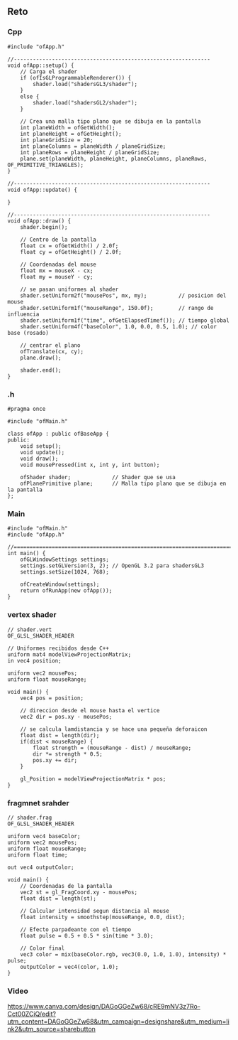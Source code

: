 ## Reto 

### Cpp

    #include "ofApp.h"
    
    //--------------------------------------------------------------
    void ofApp::setup() {
        // Carga el shader 
        if (ofIsGLProgrammableRenderer()) {
            shader.load("shadersGL3/shader");
        }
        else {
            shader.load("shadersGL2/shader");
        }
    
        // Crea una malla tipo plano que se dibuja en la pantalla
        int planeWidth = ofGetWidth();
        int planeHeight = ofGetHeight();
        int planeGridSize = 20;
        int planeColumns = planeWidth / planeGridSize;
        int planeRows = planeHeight / planeGridSize;
        plane.set(planeWidth, planeHeight, planeColumns, planeRows, OF_PRIMITIVE_TRIANGLES);
    }
    
    //--------------------------------------------------------------
    void ofApp::update() {
      
    }
    
    //--------------------------------------------------------------
    void ofApp::draw() {
        shader.begin();
    
        // Centro de la pantalla
        float cx = ofGetWidth() / 2.0f;
        float cy = ofGetHeight() / 2.0f;
    
        // Coordenadas del mouse 
        float mx = mouseX - cx;
        float my = mouseY - cy;
    
        // se pasan uniformes al shader
        shader.setUniform2f("mousePos", mx, my);          // posicion del mouse
        shader.setUniform1f("mouseRange", 150.0f);        // rango de influencia
        shader.setUniform1f("time", ofGetElapsedTimef()); // tiempo global
        shader.setUniform4f("baseColor", 1.0, 0.0, 0.5, 1.0); // color base (rosado)
    
        // centrar el plano
        ofTranslate(cx, cy);
        plane.draw();
    
        shader.end();
    }


### .h

    #pragma once
    
    #include "ofMain.h"
    
    class ofApp : public ofBaseApp {
    public:
        void setup();
        void update();
        void draw();
        void mousePressed(int x, int y, int button);
    
        ofShader shader;             // Shader que se usa
        ofPlanePrimitive plane;      // Malla tipo plano que se dibuja en la pantalla
    };


### Main

    #include "ofMain.h"
    #include "ofApp.h"
    
    //========================================================================
    int main() {
        ofGLWindowSettings settings;
        settings.setGLVersion(3, 2); // OpenGL 3.2 para shadersGL3
        settings.setSize(1024, 768);
    
        ofCreateWindow(settings);
        return ofRunApp(new ofApp());
    }


### vertex shader 

    // shader.vert
    OF_GLSL_SHADER_HEADER
    
    // Uniformes recibidos desde C++
    uniform mat4 modelViewProjectionMatrix;
    in vec4 position;
    
    uniform vec2 mousePos;
    uniform float mouseRange;
    
    void main() {
        vec4 pos = position;
    
        // direccion desde el mouse hasta el vertice
        vec2 dir = pos.xy - mousePos;
    
        // se calcula lamdistancia y se hace una pequeña deforaicon
        float dist = length(dir);
        if(dist < mouseRange) {
            float strength = (mouseRange - dist) / mouseRange;
            dir *= strength * 0.5;
            pos.xy += dir;
        }
    
        gl_Position = modelViewProjectionMatrix * pos;
    }


### fragmnet srahder 

    // shader.frag
    OF_GLSL_SHADER_HEADER
    
    uniform vec4 baseColor;
    uniform vec2 mousePos;
    uniform float mouseRange;
    uniform float time;
    
    out vec4 outputColor;
    
    void main() {
        // Coordenadas de la pantalla
        vec2 st = gl_FragCoord.xy - mousePos;
        float dist = length(st);
    
        // Calcular intensidad segun distancia al mouse
        float intensity = smoothstep(mouseRange, 0.0, dist);
    
        // Efecto parpadeante con el tiempo
        float pulse = 0.5 + 0.5 * sin(time * 3.0);
    
        // Color final
        vec3 color = mix(baseColor.rgb, vec3(0.0, 1.0, 1.0), intensity) * pulse;
        outputColor = vec4(color, 1.0);
    }

### Video
https://www.canva.com/design/DAGoGGeZw68/cRE9mNV3z7Ro-Cct00ZCiQ/edit?utm_content=DAGoGGeZw68&utm_campaign=designshare&utm_medium=link2&utm_source=sharebutton
